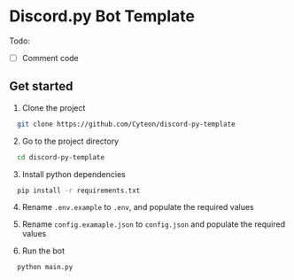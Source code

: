 # Discord.py Bot Template

Todo:
- [ ] Comment code

## Get started

1. Clone the project

```bash
  git clone https://github.com/Cyteon/discord-py-template
```

2. Go to the project directory

```bash
  cd discord-py-template
```

3. Install python dependencies

```bash
  pip install -r requirements.txt
```

4. Rename `.env.example` to `.env`, and populate the required values
5. Rename `config.examaple.json` to `config.json` and populate the required values

6. Run the bot

```bash
  python main.py
```
